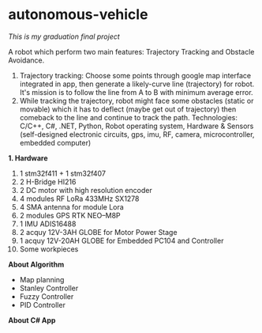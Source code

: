 # autonomous-vehicle

*This is my graduation final project*

A robot which perform two main features: Trajectory Tracking and Obstacle Avoidance.
1. Trajectory tracking: Choose some points through google map interface integrated in app, then generate a likely-curve line (trajectory) for robot. It's mission is to follow the line from A to B with minimum average error.
2. While tracking the trajectory, robot might face some obstacles (static or movable) which it has to deflect (maybe get out of trajectory) then comeback to the line and continue to track the path.
Technologies: C/C++, C#, .NET, Python, Robot operating system, Hardware & Sensors (self-designed electronic circuits, gps, imu, RF, camera, microcontroller, embedded computer)

**1. Hardware**
1) 1 stm32f411 + 1 stm32f407
2) 2 H-Bridge HI216
3) 2 DC motor with high resolution encoder
4) 4 modules RF LoRa 433MHz SX1278
5) 4 SMA antenna for module Lora
6) 2 modules GPS RTK NEO–M8P
7) 1 IMU ADIS16488
8) 2 acquy 12V-3AH GLOBE for Motor Power Stage
9) 1 acquy 12V-20AH GLOBE for Embedded PC104 and Controller 
10) Some workpieces 

**About Algorithm**
* Map planning
* Stanley Controller
* Fuzzy Controller
* PID Controller

**About C# App**
